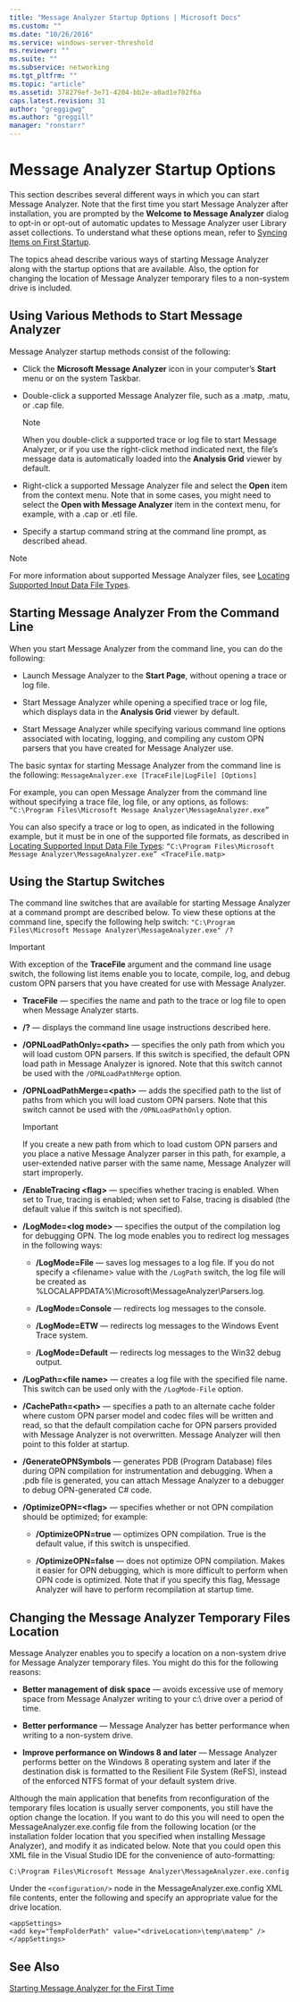 ```yaml
---
title: "Message Analyzer Startup Options | Microsoft Docs"
ms.custom: ""
ms.date: "10/26/2016"
ms.service: windows-server-threshold
ms.reviewer: ""
ms.suite: ""
ms.subservice: networking
ms.tgt_pltfrm: ""
ms.topic: "article"
ms.assetid: 378279ef-3e71-4204-bb2e-a0ad1e702f6a
caps.latest.revision: 31
author: "greggigwg"
ms.author: "greggill"
manager: "ronstarr"
---
```


# Message Analyzer Startup Options

This section describes several different ways in which you can start Message Analyzer. Note that the first time you start Message Analyzer after installation, you are prompted by the **Welcome to Message Analyzer** dialog to opt-in or opt-out of automatic updates to Message Analyzer user Library asset collections. To understand what these options mean, refer to [Syncing Items on First Startup](syncing-items-on-first-startup.md).

 The topics ahead describe various ways of starting Message Analyzer along with the startup options that are available. Also, the option for changing the location of Message Analyzer temporary files to a non-system drive is included.

## Using Various Methods to Start Message Analyzer

 Message Analyzer startup methods consist of the following:

- Click the **Microsoft Message Analyzer** icon in your computer’s **Start** menu or on the system Taskbar.

- Double-click a supported Message Analyzer file, such as a .matp, .matu, or .cap file.

  > [!NOTE]
  > When you double-click a supported trace or log file to start Message Analyzer, or if you use the right-click method indicated next, the file’s message data is automatically loaded into the **Analysis Grid** viewer by default.

- Right-click a supported Message Analyzer file and select the **Open** item from the context menu. Note that in some cases, you might need to select the **Open with Message Analyzer** item in the context menu, for example, with a .cap or .etl file.

- Specify a startup command string at the command line prompt, as described ahead.

> [!NOTE]
> For more information about supported Message Analyzer files, see [Locating Supported Input Data File Types](locating-supported-input-data-file-types.md).

## Starting Message Analyzer From the Command Line

 When you start Message Analyzer from the command line, you can do the following:

- Launch Message Analyzer to the **Start Page**, without opening a trace or log file.

- Start Message Analyzer while opening a specified trace or log file, which displays data in the **Analysis Grid** viewer by default.

- Start Message Analyzer while specifying various command line options associated with locating, logging, and compiling any custom OPN parsers that you have created for Message Analyzer use.

The basic syntax for starting Message Analyzer from the command line is the following:  `MessageAnalyzer.exe [TraceFile|LogFile] [Options]`

For example, you can open Message Analyzer from the command line without specifying a trace file, log file, or any options, as follows:  `“C:\Program Files\Microsoft Message Analyzer\MessageAnalyzer.exe”`

You can also specify a trace or log to open, as indicated in the following example, but it must be in one of the supported file formats, as described in [Locating Supported Input Data File Types](locating-supported-input-data-file-types.md):   `“C:\Program Files\Microsoft Message Analyzer\MessageAnalyzer.exe” <TraceFile.matp>`

## Using the Startup Switches

 The command line switches that are available for starting Message Analyzer at a command prompt are described below. To view these options at the command line, specify the following help switch:  `"C:\Program Files\Microsoft Message Analyzer\MessageAnalyzer.exe" /?`

> [!IMPORTANT]
> With exception of the **TraceFile** argument and the command line usage switch, the following list items enable you to locate, compile, log, and debug custom OPN parsers that you have created for use with Message Analyzer.

- **TraceFile** — specifies the name and path to the trace or log file to open when Message Analyzer starts.

- **/?** — displays the command line usage instructions described here.

- **/OPNLoadPathOnly=\<path>** — specifies the only path from which you will load custom OPN parsers. If this switch is specified, the default OPN load path in Message Analyzer is ignored. Note that this switch cannot be used with the `/OPNLoadPathMerge` option.

- **/OPNLoadPathMerge=\<path>** — adds the specified path to the list of paths from which you will load custom OPN parsers. Note that this switch cannot be used with the `/OPNLoadPathOnly` option.

  > [!IMPORTANT]
  > If you create a new path from which to load custom OPN parsers and you place a native Message Analyzer parser in this path, for example, a user-extended native parser with the same name, Message Analyzer will start improperly.

- **/EnableTracing \<flag>** — specifies whether tracing is enabled. When set to True, tracing is enabled; when set to False, tracing is disabled (the default value if this switch is not specified).

- **/LogMode=\<log mode>** — specifies the output of the compilation log for debugging OPN. The log mode enables you to redirect log messages in the following ways:

  - **/LogMode=File** — saves log messages to a log file. If you do not specify a \<filename> value with the `/LogPath` switch, the log file will be created as %LOCALAPPDATA%\Microsoft\MessageAnalyzer\Parsers.log.

  - **/LogMode=Console** — redirects log messages to the console.

  - **/LogMode=ETW** — redirects log messages to the Windows Event Trace system.

  - **/LogMode=Default** — redirects log messages to the Win32 debug output.

- **/LogPath=\<file name>** — creates a log file with the specified file name. This switch can be used only with the `/LogMode-File` option.

- **/CachePath=\<path>** — specifies a path to an alternate cache folder where custom OPN parser model and codec files will be written and read, so that the default compilation cache for OPN parsers provided with Message Analyzer is not overwritten. Message Analyzer will then point to this folder at startup.

- **/GenerateOPNSymbols** — generates PDB (Program Database) files during OPN compilation for instrumentation and debugging. When a .pdb file is generated, you can attach Message Analyzer to a debugger to debug OPN-generated C# code.

- **/OptimizeOPN=\<flag>** — specifies whether or not OPN compilation should be optimized; for example:

  - **/OptimizeOPN=true** — optimizes OPN compilation. True is the default value, if this switch is unspecified.

  - **/OptimizeOPN=false** — does not optimize OPN compilation. Makes it easier for OPN debugging, which is more difficult to perform when OPN code is optimized. Note that if you specify this flag, Message Analyzer will have to perform recompilation at startup time.

## Changing the Message Analyzer Temporary Files Location

 Message Analyzer enables you to specify a location on a non-system drive for Message Analyzer temporary files. You might do this for the following reasons:

- **Better management of disk space** — avoids excessive use of memory space from Message Analyzer writing to your c:\ drive over a period of time.

- **Better performance** — Message Analyzer has better performance when writing to a non-system drive.

- **Improve performance on Windows 8 and later** — Message Analyzer performs better on the Windows 8 operating system and later if the destination disk is formatted to the Resilient File System (ReFS), instead of the enforced NTFS format of your default system drive.

Although the main application that benefits from reconfiguration of the temporary files location is usually server components, you still have the option change the location. If you want to do this you will need to open the MessageAnalyzer.exe.config file from the following location (or the installation folder location that you specified when installing Message Analyzer), and modify it as indicated below. Note that you could open this XML file in the Visual Studio IDE for the convenience of auto-formatting:

`C:\Program Files\Microsoft Message Analyzer\MessageAnalyzer.exe.config`

Under the `<configuration/>` node in the MessageAnalyzer.exe.config XML file contents, enter the following and specify an appropriate value for  the drive location.

```Configuration
<appSettings>
<add key="TempFolderPath" value="<driveLocation>\temp\matemp" />
</appSettings>

```

## See Also

[Starting Message Analyzer for the First Time](installing-and-upgrading-message-analyzer.md#BKMK_StartingMAFirstTime)